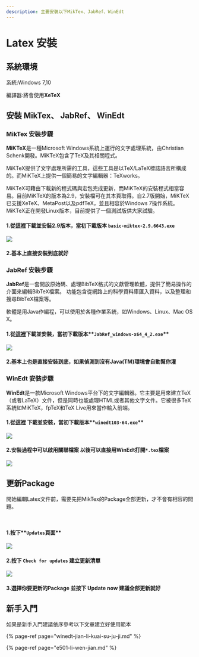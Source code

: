 ```yaml
---
description: 主要安裝以下MikTex、JabRef、WinEdt
---
```


# Latex 安裝

## 系統環境

系統:Windows 7,10

編譯器:將會使用**XeTeX**

##  安裝 MikTex、 JabRef、 WinEdt

### MikTex 安裝步驟

**MiKTeX**是一種Microsoft Windows系統上運行的文字處理系統，由Christian Schenk開發。MiKTeX包含了TeX及其相關程式。

MiKTeX提供了文字處理所需的工具，這些工具是以TeX/LaTeX標誌語言所構成的。而MiKTeX上提供一個簡易的文字編輯器：TeXworks。

MiKTeX可藉由下載新的程式碼與宏包完成更新，而MiKTeX的安裝程式相當容易。目前MiKTeX的版本為2.9，安裝檔可在其本頁取得。自2.7版開始，MiKTeX已支援XeTeX、MetaPost以及pdfTeX，並且相容於Windows 7操作系統。MiKTeX正在開發Linux版本，目前提供了一個測試版供大家試驗。

#### 1.從[這裡](https://miktex.org/2.9/setup)下載並安裝2.9版本，當初下載版本 **`basic-miktex-2.9.6643.exe`**

![](.gitbook/assets/image%20%288%29.png)

#### 2.基本上直接安裝到底就好



### JabRef 安裝步驟

**JabRef**是一套開放原始碼、處理BibTeX格式的文獻管理軟體，提供了簡易操作的介面來編輯BibTeX檔案。 功能包含從網路上的科學資料庫匯入資料，以及整理和搜尋BibTeX檔案等。

軟體是用Java作編程，可以使用於各種作業系統，如Windows、Linux、Mac OS X。

#### 1.從[這裡](https://www.fosshub.com/JabRef.html)下載並安裝，當初下載版本**`JabRef_windows-x64_4_2.exe`**

![](.gitbook/assets/image%20%2821%29.png)

#### 2.基本上也是直接安裝到底，如果偵測到沒有Java\(TM\)環境會自動幫你灌

### WinEdt 安裝步驟

 **WinEdt**是一款Microsoft Windows平台下的文字編輯器。它主要是用來建立TeX（或者LaTeX）文件，但是同時也能處理HTML或者其他文字文件。它被很多TeX系統如MiKTeX，fpTeX和TeX Live用來當作輸入前端。

#### 1.從[這裡](http://www.winedt.com/download.html) 下載並安裝，當初下載版本**`winedt103-64.exe`**

![](.gitbook/assets/image%20%2819%29.png)

#### 2.安裝過程中可以啟用關聯檔案 以後可以直接用WinEdt打開`*.tex`檔案

![](.gitbook/assets/image%20%2810%29.png)

## 更新Package

開始編輯Latex文件前，需要先把MikTex的Package全部更新，才不會有相容的問題。

​

#### 1.按下**`Updates`頁面**

![](.gitbook/assets/image%20%284%29.png)

#### 2.按下 `Check for updates` 建立更新清單

![](.gitbook/assets/image%20%2818%29.png)

#### 3.選擇你要更新的Package 並按下 Update now 建議全部更新就好

## 新手入門

如果是新手入門建議依序參考以下文章建立好使用範本

{% page-ref page="winedt-jian-li-kuai-su-ju-ji.md" %}

{% page-ref page="e501-li-wen-jian.md" %}



